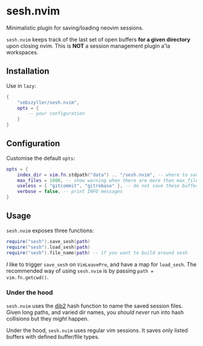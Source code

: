 # sesh.nvim

Minimalistic plugin for saving/loading neovim sessions.

`sesh.nvim` keeps track of the last set of open buffers **for a given directory** upon closing nvim.
This is **NOT** a session management plugin a'la workspaces.

## Installation

Use in `lazy`:

```lua
{
    "sebszyller/sesh.nvim",
    opts = {
        -- your configuration
    }
}
```

## Configuration

Customise the default `opts`:

```lua
opts = {
    index_dir = vim.fn.stdpath("data") .. "/sesh.nvim", -- where to save the session files
    max_files = 1000, -- show warning when there are more than max_files session files
    useless = { "gitcommit", "gitrebase" }, -- do not save these buffers
    verbose = false, -- print INFO messages
}
```

## Usage

`sesh.nvim` exposes three functions:

```lua
require("sesh").save_sesh(path)
require("sesh").load_sesh(path)
require("sesh").file_name(path) -- if you want to build around sesh
```

*I* like to trigger `save_sesh` on `VimLeavePre`, and have a map for `load_sesh`.
The recommended way of using `sesh.nvim` is by passing `path = vim.fn.getcwd()`.

### Under the hood

`sesh.nvim` uses the [djb2](https://theartincode.stanis.me/008-djb2/) hash function to name the saved session files.
Given long paths, and varied dir names, you *should never* run into hash collisions but they *might* happen.

Under the hood, `sesh.nvim` uses regular vim sessions.
It saves only listed buffers with defined buffer/file types.
